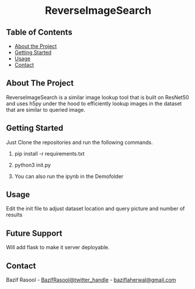 

<!-- PROJECT LOGO -->
<br />


  <h1 align="center">ReverseImageSearch</h1>

 



<!-- TABLE OF CONTENTS -->
## Table of Contents

* [About the Project](#about-the-project)
* [Getting Started](#getting-started)
* [Usage](#usage)
* [Contact](#contact)



<!-- ABOUT THE PROJECT -->
## About The Project



ReverseImageSearch
is a similar image lookup tool that is built on ResNet50 and uses h5py under the hood to efficiently lookup images in the dataset that are similar to queried image.



<!-- GETTING STARTED -->
## Getting Started

Just Clone the repositories and run the following commands. 

1. pip install -r requirements.txt

2. python3 init.py

3. You can also run the ipynb in the Demofolder


<!-- USAGE EXAMPLES -->
## Usage

Edit the init file to adjust dataset location and query picture and number of results

<!-- FUTURE SUPPORT -->
## Future Support

Will add flask to make it server deployable.

<!-- CONTACT -->
## Contact

Bazif Rasool - [BazifRasool@twitter_handle](https://twitter.com/twitter_handle) - baziflaherwal@gmail.com

